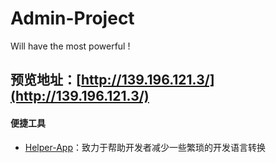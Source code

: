 # Admin-Project
Will have the most powerful !

## 预览地址：[http://139.196.121.3/](http://139.196.121.3/)

#### 便捷工具
- [Helper-App](https://cmc0.github.io/)：致力于帮助开发者减少一些繁琐的开发语言转换
